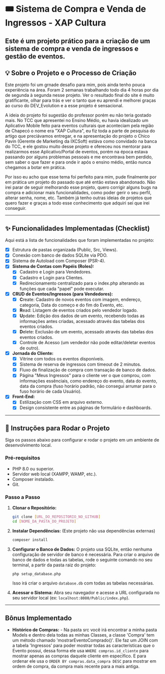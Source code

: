 # 🎟️ Sistema de Compra e Venda de Ingressos - XAP Cultura

Este é um projeto prático para a criação de um sistema de compra e venda de ingressos e gestão de eventos. 
---

## 💡 Sobre o Projeto e o Processo de Criação

Este projeto foi um grnade desafio para mim, pois ainda tenho pouca experiência na área. Foram 2 semanas trabalhando todo dia 4 horas por dia de segunda à segunda nesse projeto. Ver o resultado final do site é muito gratificante, olhar para trás e ver o tanto que eu aprendi e melhorei graças ao curso do DEV_Evolution e a esse projeto é sensacional.

A ideia do projeto foi sugestão do professor porém eu não teria gostado mais. No TCC que apresentei no Ensino Médio, eu havia idealizado um Aplicativo Mobile feito para eventos culturais que aconteciam pela região de Chapecó o nome era "XAP Cultura", eu fiz toda a parte de pesquisa do artigo que preciávamos entregar, e na apresentação do projeto o Chico Pavin (Gerente de Marketing da IXCSoft) estáva como convidado na banca do TCC, e ele gostou muito desse projeto e ofereceu nos mentorar para realizarmos esse Aplicativo/Portal de eventos, porém na época estava passando por alguns problemas pessoais e me encontrava bem perdido, sem saber o que fazer e para onde ir após o ensino médio, então nunca chegamos a botar em prática. 

Por isso eu acho que esse tema foi perfeito para mim, pude finalmente por em prática um projeto do passado que até então estava abandonado. Não irei parar de seguir melhorando esse projeto, quero corrigir alguns bugs na compra e adicionar mais funcionalidades, como poder gerir o seu perfil, alterar senha, nome, etc. Também já tenho outras ideias de projetos que quero fazer e graças a todo esse conhecimento que adquiri sei que irei conseguir.

---

## ✨ Funcionalidades Implementadas (Checklist)

Aqui está a lista de funcionalidades que foram implementadas no projeto:

-   [x] Estrutura de pastas organizada (Public, Src, Views).
-   [x] Conexão com banco de dados SQLite via PDO.
-   [x] Sistema de Autoload com Composer (PSR-4).
-   [x] **Sistema de Contas com Papéis (Roles):**
    -   [x] Cadastro e Login para Vendedores.
    -   [x] Cadastro e Login para Clientes.
    -   [x] Redirecionamento centralizado para o index.php alterando as funções que cada "papel" pode executar.
-   [x] **CRUD de Eventos/Ingressos (para Vendedores):**
    -   [x] **C**reate: Cadastro de novos eventos com imagem, endereço, categoria, Data do começo e do fim do Evento, etc.
    -   [x] **R**ead: Listagem de eventos criados pelo vendedor logado.
    -   [x] **U**pdate: Edição dos dados de um evento, recebendo todas as informações antes criadas, acessado através das tabelas dos eventos criados.
    -   [x] **D**elete: Exclusão de um evento, acessado através das tabelas dos eventos criados.
    -   [x] Controle de Acesso (um vendedor não pode editar/deletar eventos de outro).
-   [x] **Jornada do Cliente:**
    -   [x] Vitrine com todos os eventos disponíveis.
    -   [x] Sistema de reserva de ingressos com timeout de 2 minutos.
    -   [x] Fluxo de finalização de compra com transação de banco de dados.
    -   [x] Página "Meus Ingressos" para o cliente ver o que comprou, com informações essênciais, como endereço do evento, data do evento, data da compra (fuso horário padrão, não consegui arrumar para o fuso horário de cada Usuário).
-   [x] **Front-End:**
    -   [x] Estilização com CSS em arquivo externo.
    -   [x] Design consistente entre as páginas de formulário e dashboards.

---

## 🚀 Instruções para Rodar o Projeto

Siga os passos abaixo para configurar e rodar o projeto em um ambiente de desenvolvimento local.

### Pré-requisitos
* PHP 8.0 ou superior.
* Servidor web local (XAMPP, WAMP, etc.).
* Composer instalado.
* Git.

### Passo a Passo

1.  **Clonar o Repositório:**
    ```bash
    git clone [URL_DO_REPOSITORIO_NO_GITHUB]
    cd [NOME_DA_PASTA_DO_PROJETO]
    ```

2.  **Instalar Dependências:**
    (Este projeto não usa dependências externas)
    ```bash
    composer install
    ```

3.  **Configurar o Banco de Dados:**
    O projeto usa SQLite, então nenhuma configuração de servidor de banco é necessária. Para criar o arquivo de banco de dados e todas as tabelas, rode o seguinte comando no seu terminal, a partir da pasta raiz do projeto:
    ```bash
    php setup_database.php
    ```
    Isso irá criar o arquivo `database.db` com todas as tabelas necessárias.

4.  **Acessar o Sistema:**
    Abra seu navegador e acesse a URL configurada no seu servidor local (ex: `localhost:8080/Public/index.php`).

---

## Bônus Implementado

* **Histórico de Compras:**  - Na pasta src você irá encontrar a minha pasta Models e dentro dela todas as minhas Classes, a classe 'Compra' tem um método chamado 'mostrarEventoComprado()'. Ele faz um JOIN com a tabela 'Ingressos' para poder mostrar todas as características que o Evento possui, dessa forma ele usa `WHERE compras.id_cliente` para mostrar apenas as compras daquele cliente em específico. E para ordenar ele usa o `ORDER BY compras.data_compra DESC` para mostrar em ordem de compra, da compra mais recente para a mais antiga.


